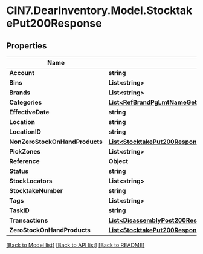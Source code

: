# CIN7.DearInventory.Model.StocktakePut200Response

## Properties

| Name                           | Type                                                                                                                                | Description | Notes      |
| ------------------------------ | ----------------------------------------------------------------------------------------------------------------------------------- | ----------- | ---------- |
| **Account**                    | **string**                                                                                                                          |             | [optional] |
| **Bins**                       | **List&lt;string&gt;**                                                                                                              |             | [optional] |
| **Brands**                     | **List&lt;string&gt;**                                                                                                              |             | [optional] |
| **Categories**                 | [**List&lt;RefBrandPgLmtNameGet200ResponseBrandListInner&gt;**](RefBrandPgLmtNameGet200ResponseBrandListInner.md)                   |             | [optional] |
| **EffectiveDate**              | **string**                                                                                                                          |             | [optional] |
| **Location**                   | **string**                                                                                                                          |             | [optional] |
| **LocationID**                 | **string**                                                                                                                          |             | [optional] |
| **NonZeroStockOnHandProducts** | [**List&lt;StocktakePut200ResponseNonZeroStockOnHandProductsInner&gt;**](StocktakePut200ResponseNonZeroStockOnHandProductsInner.md) |             | [optional] |
| **PickZones**                  | **List&lt;string&gt;**                                                                                                              |             | [optional] |
| **Reference**                  | **Object**                                                                                                                          |             | [optional] |
| **Status**                     | **string**                                                                                                                          |             | [optional] |
| **StockLocators**              | **List&lt;string&gt;**                                                                                                              |             | [optional] |
| **StocktakeNumber**            | **string**                                                                                                                          |             | [optional] |
| **Tags**                       | **List&lt;string&gt;**                                                                                                              |             | [optional] |
| **TaskID**                     | **string**                                                                                                                          |             | [optional] |
| **Transactions**               | [**List&lt;DisassemblyPost200ResponseTransactionsInner&gt;**](DisassemblyPost200ResponseTransactionsInner.md)                       |             | [optional] |
| **ZeroStockOnHandProducts**    | [**List&lt;StocktakePut200ResponseZeroStockOnHandProductsInner&gt;**](StocktakePut200ResponseZeroStockOnHandProductsInner.md)       |             | [optional] |

[[Back to Model list]](../README.md#documentation-for-models) [[Back to API list]](../README.md#documentation-for-api-endpoints) [[Back to README]](../README.md)
